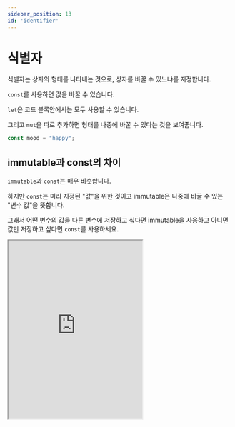 ```yaml
---
sidebar_position: 13
id: 'identifier'
---
```


# 식별자

식별자는 상자의 형태를 나타내는 것으로, 상자를 바꿀 수 있느냐를 지정합니다.

`const`를 사용하면 값을 바꿀 수 있습니다.

`let`은 코드 블록안에서는 모두 사용할 수 있습니다.

그리고 `mut`을 따로 추가하면 형태를 나중에 바꿀 수 있다는 것을 보여줍니다.

```rust
const mood = "happy";
```

## immutable과 const의 차이

`immutable`과 `const`는 매우 비슷합니다.

하지만 `const`는 미리 지정된 "값"을 위한 것이고 immutable은 나중에 바꿀 수 있는 "변수 값"을 뜻합니다.

그래서 어떤 변수의 값을 다른 변수에 저장하고 싶다면 immutable을 사용하고 아니면 값만 저장하고 싶다면 `const`를 사용하세요.

<iframe
  title="Rust Playground"
  src="https://play.rust-lang.org/?version=stable&mode=debug&edition=2021&code=fn%20main()%20%7B%0A%20%20%20%20let%20unchangeable%20%3D%20%22I%20cannot%20be%20changed...%22%3B%0A%20%20%20%20let%20new_unchangeable%20%3D%20unchangeable%3B%0A%20%20%20%20%0A%20%20%20%20const%20unchangeable_value%20%3D%203%3B%0A%7D"
  height="400"
/>
